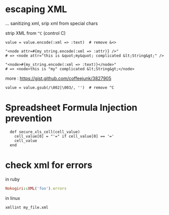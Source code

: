 

# escaping XML

... sanitizing xml, srip xml from special chars


strip XML from `^C` (control C)

```
value = value.encode(:xml => :text)  # remove &<>

"<node attr=#{my_string.encode(:xml => :attr)} />"
# => <node attr="this is &quot;my&quot; complicated &lt;String&gt;" />

"<node>#{my_string.encode(:xml => :text)}</node>"
# => <node>this is "my" complicated &lt;String&gt;</node>
```

more : https://gist.github.com/coffeejunk/3827905

```
value = value.gsub(/\002|\003/, '')  # remove ^C
```

# Spreadsheet Formula Injection prevention

```
  def secure_xls_cell(cell_value)
    cell_value[0] = "'=" if cell_value[0] == '='
    cell_value
  end
```


# check xml for errors

in ruby 

```ruby
Nokogiri::XML('foo').errors
```

in linux

```
xmllint my_file.xml
```
